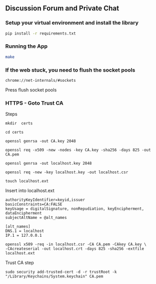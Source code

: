 ## Discussion Forum and Private Chat

### Setup your virtual environment and install the library

```bash
pip install -r requirements.txt
```

### Running the App

```bash
make
```

### If the web stuck, you need to flush the socket pools

```
chrome://net-internals/#sockets
```

Press flush socket pools


### HTTPS - Goto Trust CA

Steps
```
mkdir  certs  
```

```
cd certs
```

```
openssl genrsa -out CA.key 2048
```

```
openssl req -x509 -new -nodes -key CA.key -sha256 -days 825 -out CA.pem
```

```
openssl genrsa -out localhost.key 2048 
```

```
openssl req -new -key localhost.key -out localhost.csr 
```

```
touch localhost.ext
````

Insert into localhost.ext
```
authorityKeyIdentifier=keyid,issuer
basicConstraints=CA:FALSE
keyUsage = digitalSignature, nonRepudiation, keyEncipherment, dataEncipherment
subjectAltName = @alt_names

[alt_names]
DNS.1 = localhost
IP.1 = 127.0.0.1
```

```
openssl x509 -req -in localhost.csr -CA CA.pem -CAkey CA.key \
-CAcreateserial -out localhost.crt -days 825 -sha256 -extfile localhost.ext
```

Trust CA step
```
sudo security add-trusted-cert -d -r trustRoot -k "/Library/Keychains/System.keychain" CA.pem
```
